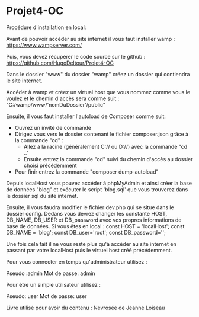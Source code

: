 # Projet4-OC

Procédure d'installation en local:

Avant de pouvoir accéder au site internet il vous faut installer wamp : https://www.wampserver.com/

Puis, vous devez récupérer le code source sur le github : https://github.com/HugoDeltour/Projet4-OC

Dans le dossier "www" du dossier "wamp" créez un dossier qui contiendra le site internet.

Accéder à wamp et créez un virtual host que vous nommez comme vous le voulez et le chemin d'accès sera comme suit : "C:/wamp/www/'nomDuDossier'/public"

Ensuite, il vous faut installer l'autoload de Composer comme suit:
  - Ouvrez un invité de commande
  - Dirigez vous vers le dossier contenant le fichier composer.json grâce à la commande "cd" :
      - Allez à la racine (généralement C:// ou D://) avec la commande "cd .."
      - Ensuite entrez la commande "cd" suivi du chemin d'accès au dossier choisi précédemment
  - Pour finir entrez la commande "composer dump-autoload"

Depuis localHost vous pouvez accéder à phpMyAdmin et ainsi créer la base de données "blog" et exécuter le script 'blog.sql' que vous trouverez dans le dossier sql du site internet.

Ensuite, il vous faudra modifier le fichier dev.php qui se situe dans le dossier config. Dedans vous devrez changer les constante HOST, DB_NAME, DB_USER et DB_password avec vos propres informations de base de données. Si vous êtes en local :
            const HOST = 'localHost';
            const DB_NAME = 'blog';
            const DB_user='root';
            const DB_password='';

Une fois cela fait il ne vous reste plus qu'à accéder au site internet en passant par votre localHost puis le virtuel host créé précédemment.

Pour vous connecter en temps qu'administrateur utilisez :

Pseudo :admin
Mot de passe: admin

Pour être un simple utilisateur utilisez :

Pseudo: user
Mot de passe: user

Livre utilisé pour avoir du contenu : Nevrosée de Jeanne Loiseau
